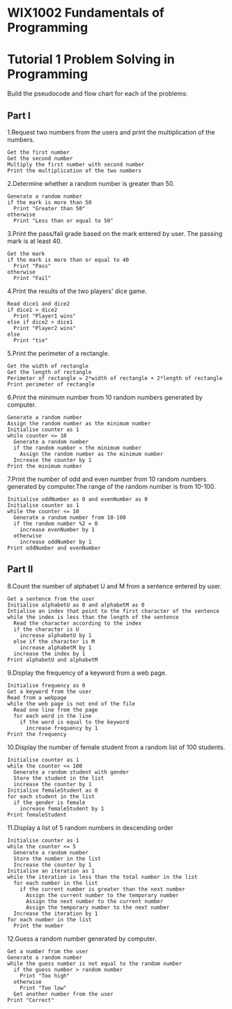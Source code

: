 # WIX1002  Fundamentals of Programming
# Tutorial 1 Problem Solving in Programming

Build the pseudocode and flow chart for each of the problems:

## Part I
1.Request two numbers from the users and print the multiplication of the numbers.
```
Get the first number
Get the second number
Multiply the first number with second number
Print the multiplication of the two numbers
```
2.Determine whether a random number is greater than 50.
```
Generate a random number
if the mark is more than 50
  Print "Greater than 50"
otherwise
  Print "Less than or equal to 50"
```
3.Print the pass/fail grade based on the mark entered by user. The passing mark is at least 40.
```
Get the mark
if the mark is more than or equal to 40
  Print "Pass"
otherwise
  Print "Fail"
```
4.Print the results of the two players' dice game.
```
Read dice1 and dice2
if dice1 > dice2
  Print "Player1 wins"
else if dice2 > dice1
  Print "Player2 wins"
else
  Print "tie"
```
5.Print the perimeter of a rectangle.
```
Get the width of rectangle
Get the length of rectangle 
Perimeter of rectangle = 2*width of rectangle + 2*length of rectangle
Print perimeter of rectangle
```
6.Print the minimum number from 10 random numbers generated by computer.
```
Generate a random number
Assign the random number as the minimum number
Initialise counter as 1 
while counter <= 10
  Generate a random number
  if the random number < the minimum number
    Assign the random number as the minimum number
  Increase the counter by 1
Print the minimum number
```
7.Print the number of odd and even number from 10 random numbers generated by computer.The range of the random number is from 10-100.
```
Initialise oddNumber as 0 and evenNumber as 0
Initialise counter as 1
while the counter <= 10
  Generate a random number from 10-100
  if the random number %2 = 0 
    increase evenNumber by 1
  otherwise
    increase oddNumber by 1
Print oddNumber and evenNumber
```

## Part II
8.Count the number of alphabet U and M from a sentence entered by user.
```
Get a sentence from the user
Initialise alphabetU as 0 and alphabetM as 0
Intialise an index that point to the first character of the sentence
while the index is less than the length of the sentence
  Read the character according to the index 
  if the character is U
    increase alphabetU by 1
  else if the character is M
    increase alphabetM by 1
  increase the index by 1
Print alphabetU and alphabetM
```
9.Display the frequency of a keyword from a web page.
```
Initialise frequency as 0
Get a keyword from the user
Read from a webpage
while the web page is not end of the file
  Read one line from the page 
  for each word in the line
    if the word is equal to the keyword
      increase frequency by 1
Print the frequency
```
10.Display the number of female student from a random list of 100 students.
```
Initialise counter as 1 
while the counter <= 100
  Generate a random student with gender
  Store the student in the list
  increase the counter by 1
Initialise femaleStudent as 0
for each student in the list
  if the gender is female
    increase femaleStudent by 1
Print femaleStudent
```
11.Display a list of 5 random numbers in descending order
```
Initialise counter as 1
while the counter <= 5
  Generate a random number
  Store the number in the list
  Increase the counter by 1
Initialise an iteration as 1 
while the iteration is less than the total number in the list
  for each number in the list
    if the current number is greater than the next number
      Assign the current number to the temporary number
      Assign the next number to the current number
      Assign the temporary number to the next number
  Increase the iteration by 1
for each number in the list
  Print the number
```
12.Guess a random number generated by computer.
```
Get a number from the user
Generate a random number
while the guess number is not equal to the random number
  if the guess number > random number
    Print "Too high"
  otherwise
    Print "Too low"
  Get another number from the user
Print "Correct"
```


